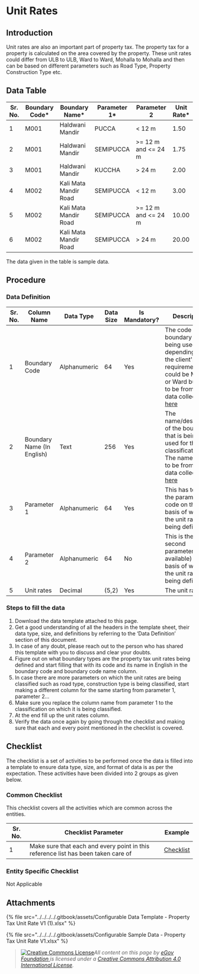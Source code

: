 # Unit Rates

## Introduction <a href="#introduction" id="introduction"></a>

Unit rates are also an important part of property tax. The property tax for a property is calculated on the area covered by the property. These unit rates could differ from ULB to ULB, Ward to Ward, Mohalla to Mohalla and then can be based on different parameters such as Road Type, Property Construction Type etc.

## Data Table <a href="#data-table" id="data-table"></a>

| Sr. No. | Boundary Code\* | Boundary Name\*       | Parameter 1\* | Parameter 2         | Unit Rate\* |
| ------- | --------------- | --------------------- | ------------- | ------------------- | ----------- |
| 1       | M001            | Haldwani Mandir       | PUCCA         | < 12 m              | 1.50        |
| 2       | M001            | Haldwani Mandir       | SEMIPUCCA     | >= 12 m and <= 24 m | 1.75        |
| 3       | M001            | Haldwani Mandir       | KUCCHA        | > 24 m              | 2.00        |
| 4       | M002            | Kali Mata Mandir Road | SEMIPUCCA     | < 12 m              | 3.00        |
| 5       | M002            | Kali Mata Mandir Road | SEMIPUCCA     | >= 12 m and <= 24 m | 10.00       |
| 6       | M002            | Kali Mata Mandir Road | SEMIPUCCA     | > 24 m              | 20.00       |

The data given in the table is sample data.

## Procedure <a href="#procedure" id="procedure"></a>

### Data Definition <a href="#data-definition" id="data-definition"></a>

| Sr. No. | Column Name                | Data Type    | Data Size | Is Mandatory? | Description                                                                                                                                                                                                                                                                              |
| ------- | -------------------------- | ------------ | --------- | ------------- | ---------------------------------------------------------------------------------------------------------------------------------------------------------------------------------------------------------------------------------------------------------------------------------------- |
| 1       | Boundary Code              | Alphanumeric | 64        | Yes           | The code of the boundary that is being used, depending upon the client's requirement it could be Mohalla or Ward but has to be from the data collected [here](https://docs.digit.org/configure-digit/configuring-master-data-templates/environment-setup/ulb-level-setup/boundary-data)​ |
| 2       | Boundary Name (In English) | Text         | 256       | Yes           | The name/description of the boundary that is being used for the classification. The names have to be from the data collected [here](https://docs.digit.org/configure-digit/configuring-master-data-templates/environment-setup/ulb-level-setup/boundary-data)​                           |
| 3       | Parameter 1                | Alphanumeric | 64        | Yes           | This has to be the parameter 1 code on the basis of which the unit rates are being defined                                                                                                                                                                                               |
| 4       | Parameter 2                | Alphanumeric | 64        | No            | This is the second parameter(if available) on the basis of which the unit rates are being defined                                                                                                                                                                                        |
| 5       | Unit rates                 | Decimal      | (5,2)     | Yes           | The unit rate                                                                                                                                                                                                                                                                            |

### Steps to fill the data <a href="#steps-to-fill-the-data" id="steps-to-fill-the-data"></a>

1. Download the data template attached to this page.
2. Get a good understanding of all the headers in the template sheet, their data type, size, and definitions by referring to the ‘Data Definition’ section of this document.
3. In case of any doubt, please reach out to the person who has shared this template with you to discuss and clear your doubts.
4. Figure out on what boundary types are the property tax unit rates being defined and start filling that with its code and its name in English in the boundary code and boundary code name column.
5. In case there are more parameters on which the unit rates are being classified such as road type, construction type is being classified, start making a different column for the same starting from parameter 1, parameter 2…
6. Make sure you replace the column name from parameter 1 to the classification on which it is being classified.
7. At the end fill up the unit rates column.
8. Verify the data once again by going through the checklist and making sure that each and every point mentioned in the checklist is covered.

## Checklist <a href="#checklist" id="checklist"></a>

The checklist is a set of activities to be performed once the data is filled into a template to ensure data type, size, and format of data is as per the expectation. These activities have been divided into 2 groups as given below.

### Common Checklist <a href="#common-checklist" id="common-checklist"></a>

This checklist covers all the activities which are common across the entities.

| Sr. No. | Checklist Parameter                                                               | Example                                                                                                                      |
| ------- | --------------------------------------------------------------------------------- | ---------------------------------------------------------------------------------------------------------------------------- |
| 1       | Make sure that each and every point in this reference list has been taken care of | ​[Checklist](https://docs.digit.org/configure-digit/configuring-master-data-templates/module-setup/common-config/checklist)​ |

### Entity Specific Checklist <a href="#entity-specific-checklist" id="entity-specific-checklist"></a>

Not Applicable

## Attachments <a href="#attachments" id="attachments"></a>

{% file src="../../../../.gitbook/assets/Configurable Data Template - Property Tax Unit Rate V1 (1).xlsx" %}

{% file src="../../../../.gitbook/assets/Configurable Sample Data - Property Tax Unit Rate V1.xlsx" %}

> [![Creative Commons License](https://i.creativecommons.org/l/by/4.0/80x15.png)](http://creativecommons.org/licenses/by/4.0/)_All content on this page by_ [_eGov Foundation_ ](https://egov.org.in/)_is licensed under a_ [_Creative Commons Attribution 4.0 International License_](http://creativecommons.org/licenses/by/4.0/)_._
